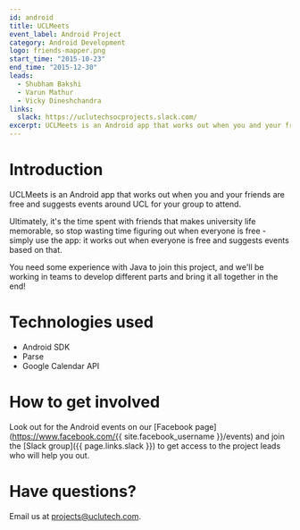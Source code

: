 ```yaml
---
id: android
title: UCLMeets
event_label: Android Project
category: Android Development
logo: friends-mapper.png
start_time: "2015-10-23"
end_time: "2015-12-30"
leads:
  - Shubham Bakshi
  - Varun Mathur
  - Vicky Dineshchandra
links:
  slack: https://uclutechsocprojects.slack.com/
excerpt: UCLMeets is an Android app that works out when you and your friends are free and suggests events around UCL for your group to attend.
---
```


# Introduction

UCLMeets is an Android app that works out when you and your friends are free and suggests events around UCL for your group to attend.

Ultimately, it's the time spent with friends that makes university life memorable, so stop wasting time figuring out when everyone is free - simply use the app: it works out when everyone is free and suggests events based on that.

You need some experience with Java to join this project, and we'll be working in teams to develop different parts and bring it all together in the end!

# Technologies used

- Android SDK
- Parse
- Google Calendar API

# How to get involved

Look out for the Android events on our [Facebook page](https://www.facebook.com/{{ site.facebook_username }}/events) and join the [Slack group]({{ page.links.slack }}) to get access to the project leads who will help you out.

# Have questions?

Email us at <projects@uclutech.com>.
